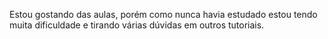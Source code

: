 Estou gostando das aulas, porém como nunca havia estudado estou tendo muita dificuldade e tirando várias dúvidas em outros tutoriais.